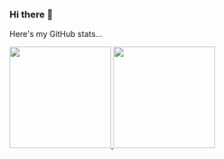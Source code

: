 ### Hi there 👋

Here's my GitHub stats...

<div>
  <a href="https://github.com/ayushnvs">
  <img height="180em" src="https://github-readme-stats.vercel.app/api?username=ayushnvs&show_icons=true&include_all_commits=true&count_private=false"/>
  <img height="180em" src="https://github-readme-stats.vercel.app/api/top-langs/?username=ayushnvs&layout=compact&langs_count=10"/>
</div>

<!--
**ayushnvs/ayushnvs** is a ✨ _special_ ✨ repository because its `README.md` (this file) appears on your GitHub profile.

Here are some ideas to get you started:

- 🔭 I’m currently working on ...
- 🌱 I’m currently learning ...
- 👯 I’m looking to collaborate on ...
- 🤔 I’m looking for help with ...
- 💬 Ask me about ...
- 📫 How to reach me: ...
- 😄 Pronouns: ...
- ⚡ Fun fact: ...
-->

